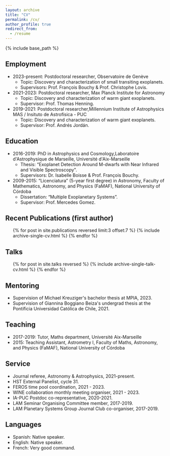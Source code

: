 ```yaml
---
layout: archive
title: "CV"
permalink: /cv/
author_profile: true
redirect_from:
  - /resume
---
```


{% include base_path %}


Employment
---------------
* 2023-present: Postdoctoral researcher, Observatoire de Genève
  * Topic: Discovery and characterization of small transiting exoplanets.
  * Supervisors: Prof. François Bouchy & Prof. Christophe Lovis.
* 2021-2023: Postdoctoral researcher, Max Planck Institute for Astronomy
  * Topic: Discovery and characterization of warm giant exoplanets.
  * Supervisor: Prof. Thomas Henning.
* 2019-2021: Postdoctoral researcher,Millennium Institute of Astrophysics MAS / Insituto de Astrofísica - PUC
  * Topic: Discovery and characterization of warm giant exoplanets.
  * Supervisor: Prof. Andrés Jordán.

Education
---------------
* 2016-2019: PhD in Astrophysics and Cosmology,Laboratoire d'Astrophysique de Marseille, Université d'Aix-Marseille
  * Thesis: “Exoplanet Detection Around M-dwarfs with Near Infrared and Visible Spectroscopy".
  * Supervisors: Dr. Isabelle Boisse & Prof. François Bouchy.
* 2009-2015: “Licenciatura” (5-year first degree) in Astronomy, Faculty of Mathematics, Astronomy, and Physics (FaMAF), National University of Córdoba
  * Dissertation: “Multiple Exoplanetary Systems”.
  * Supervisor: Prof. Mercedes Gomez.
  

Recent Publications (first author)
---------------
  <ul>{% for post in site.publications reversed limit:3 offset:7 %}
    {% include archive-single-cv.html %}
  {% endfor %}</ul>

Talks
---------------
  <ul>{% for post in site.talks reversed %}
    {% include archive-single-talk-cv.html %}
  {% endfor %}</ul>

  
Mentoring
---------------
* Supervision of Michael Kreuziger's bachelor thesis at MPIA, 2023.
* Supervision of Giannina Boggiano Beiza's undergrad thesis at the Pontificia Universidad Católica de Chile, 2021.

Teaching
---------------
* 2017-2019: Tutor, Maths department, Université Aix-Marseille
* 2015: Teaching Assistant, Astrometry I, Faculty of Maths, Astronomy, and Physics (FaMAF), National University of Córdoba

  
Service 
---------------
* Journal referee, Astronomy & Astrophysics, 2021-present.
* HST External Panelist, cycle 31.
* FEROS time pool coordination, 2021 - 2023.
* WINE collaboration monthly meeting organiser, 2021 - 2023.
* IA-PUC Postdoc co-representative, 2020-2021.
* LAM Seminar Organising Committee member, 2017-2019.
* LAM Planetary Systems Group Journal Club co-organiser, 2017-2019.

Languages
---------------
* Spanish: Native speaker.
* English: Native speaker.
* French: Very good command.